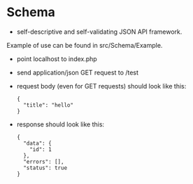 # Schema
- self-descriptive and self-validating JSON API framework.

Example of use can be found in src/Schema/Example.

- point localhost to index.php
- send application/json GET request to /test
- request body (even for GET requests) should look like this:

      {
        "title": "hello"
      }
      
- response should look like this:

      {
        "data": {
          "id": 1
        },
        "errors": [],
        "status": true
      }
